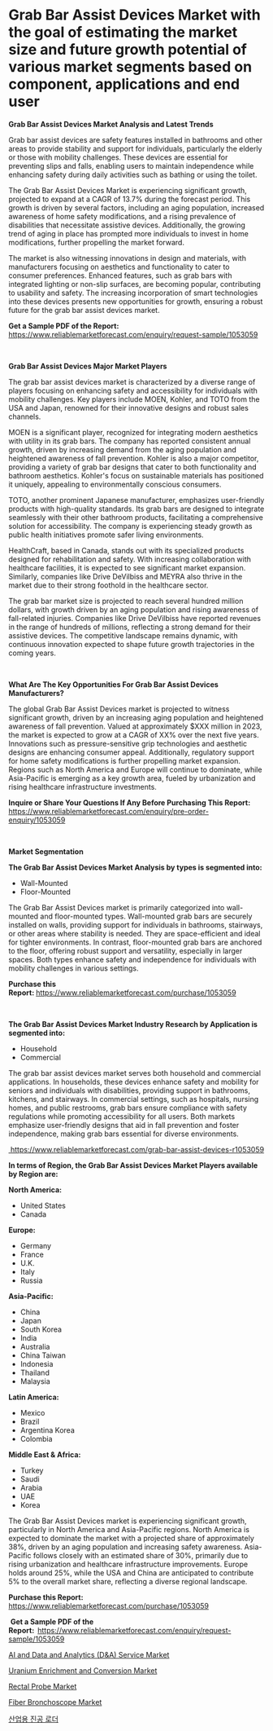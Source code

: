 <p><h1>Grab Bar Assist Devices Market with the goal of estimating the market size and future growth potential of various market segments based on component, applications and end user</h1></p><p><strong>Grab Bar Assist Devices Market Analysis and Latest Trends</strong></p>
<p><p>Grab bar assist devices are safety features installed in bathrooms and other areas to provide stability and support for individuals, particularly the elderly or those with mobility challenges. These devices are essential for preventing slips and falls, enabling users to maintain independence while enhancing safety during daily activities such as bathing or using the toilet.</p><p>The Grab Bar Assist Devices Market is experiencing significant growth, projected to expand at a CAGR of 13.7% during the forecast period. This growth is driven by several factors, including an aging population, increased awareness of home safety modifications, and a rising prevalence of disabilities that necessitate assistive devices. Additionally, the growing trend of aging in place has prompted more individuals to invest in home modifications, further propelling the market forward.</p><p>The market is also witnessing innovations in design and materials, with manufacturers focusing on aesthetics and functionality to cater to consumer preferences. Enhanced features, such as grab bars with integrated lighting or non-slip surfaces, are becoming popular, contributing to usability and safety. The increasing incorporation of smart technologies into these devices presents new opportunities for growth, ensuring a robust future for the grab bar assist devices market.</p></p>
<p><strong>Get a Sample PDF of the Report:&nbsp;</strong> <a href="https://www.reliablemarketforecast.com/enquiry/request-sample/1053059?utm_campaign=1080&utm_medium=2&utm_source=Github&utm_content=ia&utm_term=07122024&utm_id=grab-bar-assist-devices">https://www.reliablemarketforecast.com/enquiry/request-sample/1053059</a></p>
<p>&nbsp;</p>
<p><strong>Grab Bar Assist Devices Major Market Players</strong></p>
<p><p>The grab bar assist devices market is characterized by a diverse range of players focusing on enhancing safety and accessibility for individuals with mobility challenges. Key players include MOEN, Kohler, and TOTO from the USA and Japan, renowned for their innovative designs and robust sales channels. </p><p>MOEN is a significant player, recognized for integrating modern aesthetics with utility in its grab bars. The company has reported consistent annual growth, driven by increasing demand from the aging population and heightened awareness of fall prevention. Kohler is also a major competitor, providing a variety of grab bar designs that cater to both functionality and bathroom aesthetics. Kohler's focus on sustainable materials has positioned it uniquely, appealing to environmentally conscious consumers.</p><p>TOTO, another prominent Japanese manufacturer, emphasizes user-friendly products with high-quality standards. Its grab bars are designed to integrate seamlessly with their other bathroom products, facilitating a comprehensive solution for accessibility. The company is experiencing steady growth as public health initiatives promote safer living environments.</p><p>HealthCraft, based in Canada, stands out with its specialized products designed for rehabilitation and safety. With increasing collaboration with healthcare facilities, it is expected to see significant market expansion. Similarly, companies like Drive DeVilbiss and MEYRA also thrive in the market due to their strong foothold in the healthcare sector.</p><p>The grab bar market size is projected to reach several hundred million dollars, with growth driven by an aging population and rising awareness of fall-related injuries. Companies like Drive DeVilbiss have reported revenues in the range of hundreds of millions, reflecting a strong demand for their assistive devices. The competitive landscape remains dynamic, with continuous innovation expected to shape future growth trajectories in the coming years.</p></p>
<p>&nbsp;</p>
<p><strong>What Are The Key Opportunities For Grab Bar Assist Devices Manufacturers?</strong></p>
<p><p>The global Grab Bar Assist Devices market is projected to witness significant growth, driven by an increasing aging population and heightened awareness of fall prevention. Valued at approximately $XXX million in 2023, the market is expected to grow at a CAGR of XX% over the next five years. Innovations such as pressure-sensitive grip technologies and aesthetic designs are enhancing consumer appeal. Additionally, regulatory support for home safety modifications is further propelling market expansion. Regions such as North America and Europe will continue to dominate, while Asia-Pacific is emerging as a key growth area, fueled by urbanization and rising healthcare infrastructure investments.</p></p>
<p><strong>Inquire or Share Your Questions If Any Before Purchasing This Report:</strong> <a href="https://www.reliablemarketforecast.com/enquiry/pre-order-enquiry/1053059?utm_campaign=1080&utm_medium=2&utm_source=Github&utm_content=ia&utm_term=07122024&utm_id=grab-bar-assist-devices">https://www.reliablemarketforecast.com/enquiry/pre-order-enquiry/1053059</a></p>
<p>&nbsp;</p>
<p><strong>Market Segmentation</strong></p>
<p><strong>The Grab Bar Assist Devices Market Analysis by types is segmented into:</strong></p>
<p><ul><li>Wall-Mounted</li><li>Floor-Mounted</li></ul></p>
<p><p>The Grab Bar Assist Devices market is primarily categorized into wall-mounted and floor-mounted types. Wall-mounted grab bars are securely installed on walls, providing support for individuals in bathrooms, stairways, or other areas where stability is needed. They are space-efficient and ideal for tighter environments. In contrast, floor-mounted grab bars are anchored to the floor, offering robust support and versatility, especially in larger spaces. Both types enhance safety and independence for individuals with mobility challenges in various settings.</p></p>
<p><strong>Purchase this Report:&nbsp;</strong><a href="https://www.reliablemarketforecast.com/purchase/1053059?utm_campaign=1080&utm_medium=2&utm_source=Github&utm_content=ia&utm_term=07122024&utm_id=grab-bar-assist-devices">https://www.reliablemarketforecast.com/purchase/1053059</a></p>
<p>&nbsp;</p>
<p><strong>The Grab Bar Assist Devices Market Industry Research by Application is segmented into:</strong></p>
<p><ul><li>Household</li><li>Commercial</li></ul></p>
<p><p>The grab bar assist devices market serves both household and commercial applications. In households, these devices enhance safety and mobility for seniors and individuals with disabilities, providing support in bathrooms, kitchens, and stairways. In commercial settings, such as hospitals, nursing homes, and public restrooms, grab bars ensure compliance with safety regulations while promoting accessibility for all users. Both markets emphasize user-friendly designs that aid in fall prevention and foster independence, making grab bars essential for diverse environments.</p></p>
<p><a href="https://www.reliablemarketforecast.com/grab-bar-assist-devices-r1053059?utm_campaign=1080&utm_medium=2&utm_source=Github&utm_content=ia&utm_term=07122024&utm_id=grab-bar-assist-devices">&nbsp;https://www.reliablemarketforecast.com/grab-bar-assist-devices-r1053059</a></p>
<p><strong>In terms of Region, the Grab Bar Assist Devices Market Players available by Region are:</strong></p>
<p>
    <p> <strong> North America: </strong>
        <ul>
            <li>United States</li>
            <li>Canada</li>
        </ul>
        </p> 
    <p> <strong> Europe: </strong>
        <ul>
            <li>Germany</li>
            <li>France</li>
            <li>U.K.</li>
            <li>Italy</li>
            <li>Russia</li>
        </ul>
        </p> 
    <p> <strong> Asia-Pacific: </strong>
        <ul>
            <li>China</li>
            <li>Japan</li>
            <li>South Korea</li>
            <li>India</li>
            <li>Australia</li>
            <li>China Taiwan</li>
            <li>Indonesia</li>
            <li>Thailand</li>
            <li>Malaysia</li>
        </ul>
        </p> 
    <p> <strong> Latin America: </strong>
        <ul>
            <li>Mexico</li>
            <li>Brazil</li>
            <li>Argentina Korea</li>
            <li>Colombia</li>
        </ul>
        </p> 
    <p> <strong> Middle East & Africa: </strong>
        <ul>
            <li>Turkey</li>
            <li>Saudi</li>
            <li>Arabia</li>
            <li>UAE</li>
            <li>Korea</li>
        </ul>
    </p>
    </p>
<p><p>The Grab Bar Assist Devices market is experiencing significant growth, particularly in North America and Asia-Pacific regions. North America is expected to dominate the market with a projected share of approximately 38%, driven by an aging population and increasing safety awareness. Asia-Pacific follows closely with an estimated share of 30%, primarily due to rising urbanization and healthcare infrastructure improvements. Europe holds around 25%, while the USA and China are anticipated to contribute 5% to the overall market share, reflecting a diverse regional landscape.</p></p>
<p><strong>Purchase this Report: </strong><a href="https://www.reliablemarketforecast.com/purchase/1053059?utm_campaign=1080&utm_medium=2&utm_source=Github&utm_content=ia&utm_term=07122024&utm_id=grab-bar-assist-devices">https://www.reliablemarketforecast.com/purchase/1053059</a></p>
<p>&nbsp;<strong>Get a Sample PDF of the Report:&nbsp;&nbsp;</strong><a href="https://www.reliablemarketforecast.com/enquiry/request-sample/1053059?utm_campaign=1080&utm_medium=2&utm_source=Github&utm_content=ia&utm_term=07122024&utm_id=grab-bar-assist-devices">https://www.reliablemarketforecast.com/enquiry/request-sample/1053059</a></p>
<p><strong></strong></p>
<p><p><a href="https://issuu.com/reportprime-2/docs/ai-and-data-and-analytics-da-service-market-size-2?utm_campaign=1080&utm_medium=2&utm_source=Github&utm_content=ia&utm_term=07122024&utm_id=grab-bar-assist-devices">AI and Data and Analytics (D&A) Service Market</a></p><p><a href="https://issuu.com/reportprime-2/docs/uranium-enrichment-and-conversion-market-size-2030?utm_campaign=1080&utm_medium=2&utm_source=Github&utm_content=ia&utm_term=07122024&utm_id=grab-bar-assist-devices">Uranium Enrichment and Conversion Market</a></p><p><a href="https://www.linkedin.com/pulse/the-sympatico-insight-9odme?utm_campaign=1080&utm_medium=2&utm_source=Github&utm_content=ia&utm_term=07122024&utm_id=grab-bar-assist-devices">Rectal Probe Market</a></p><p><a href="https://www.linkedin.com/pulse/global-fiber-bronchoscope-market-trends-applications-forecast-8wx9f?utm_campaign=1080&utm_medium=2&utm_source=Github&utm_content=ia&utm_term=07122024&utm_id=grab-bar-assist-devices">Fiber Bronchoscope Market</a></p><p><a href="https://github.com/sougarounis/Market-Research-Report-List-6/blob/main/345608027327.md?utm_campaign=1080&utm_medium=2&utm_source=Github&utm_content=ia&utm_term=07122024&utm_id=grab-bar-assist-devices">산업용 진공 로더</a></p></p>
